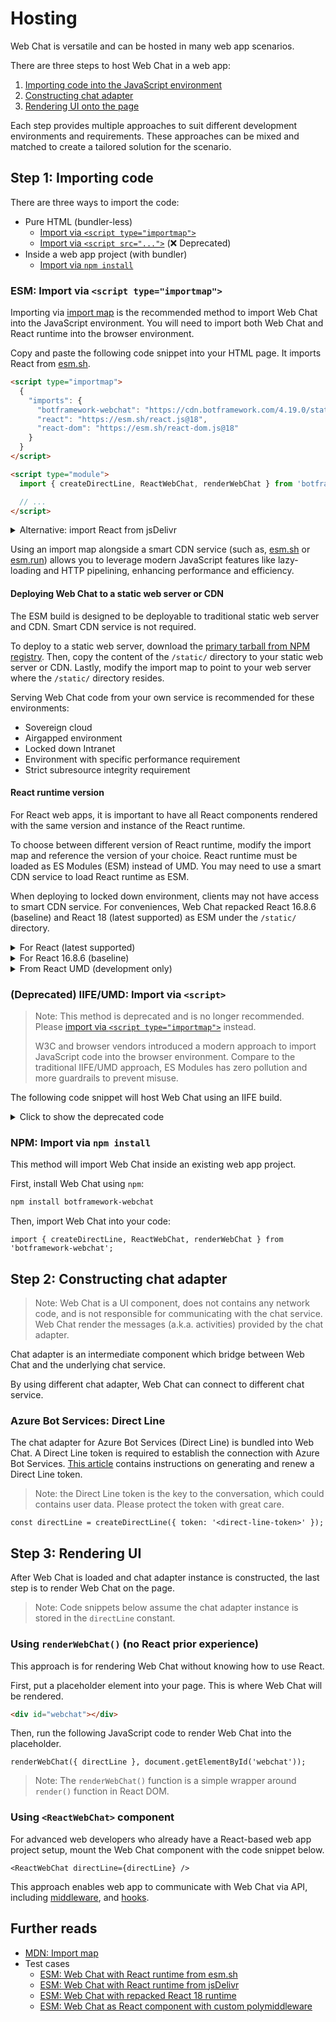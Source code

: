 # Hosting

Web Chat is versatile and can be hosted in many web app scenarios.

There are three steps to host Web Chat in a web app:

1. [Importing code into the JavaScript environment](#step-1-importing-code)
1. [Constructing chat adapter](#step-2-constructing-chat-adapter)
1. [Rendering UI onto the page](#step-3-rendering-ui)

Each step provides multiple approaches to suit different development environments and requirements. These approaches can be mixed and matched to create a tailored solution for the scenario.

## Step 1: Importing code

There are three ways to import the code:

- Pure HTML (bundler-less)
  - [Import via `<script type="importmap">`](#esm-import-via-script-typeimportmap)
  - [Import via `<script src="...">`](#deprecated-iifeumd-import-via-script) (❌ Deprecated)
- Inside a web app project (with bundler)
  - [Import via `npm install`](#npm-import-via-npm-install)

### ESM: Import via `<script type="importmap">`

Importing via [import map](https://developer.mozilla.org/en-US/docs/Web/HTML/Reference/Elements/script/type/importmap) is the recommended method to import Web Chat into the JavaScript environment. You will need to import both Web Chat and React runtime into the browser environment.

Copy and paste the following code snippet into your HTML page. It imports React from [esm.sh](https://esm.sh/).

```html
<script type="importmap">
  {
    "imports": {
      "botframework-webchat": "https://cdn.botframework.com/4.19.0/static/botframework-webchat.js",
      "react": "https://esm.sh/react.js@18",
      "react-dom": "https://esm.sh/react-dom.js@18"
    }
  }
</script>

<script type="module">
  import { createDirectLine, ReactWebChat, renderWebChat } from 'botframework-webchat';

  // ...
</script>
```

<details>
<summary>Alternative: import React from jsDelivr</summary>

```html
<script type="importmap">
  {
    "imports": {
      "botframework-webchat": "/__dist__/packages/bundle/static/botframework-webchat.js",
      "react": "https://cdn.jsdelivr.net/npm/react@18.3.1/+esm",
      "react-dom": "https://cdn.jsdelivr.net/npm/react-dom@18.3.1/+esm",
      "react-dom/client": "https://cdn.jsdelivr.net/npm/react-dom@18.3.1/client/+esm"
    }
  }
</script>

<script type="module">
  import { createDirectLine, ReactWebChat, renderWebChat } from 'botframework-webchat';

  // ...
</script>
```
</details>

Using an import map alongside a smart CDN service (such as, [esm.sh](https://esm.sh/) or [esm.run](https://esm.run/)) allows you to leverage modern JavaScript features like lazy-loading and HTTP pipelining, enhancing performance and efficiency.

#### Deploying Web Chat to a static web server or CDN

The ESM build is designed to be deployable to traditional static web server and CDN. Smart CDN service is not required.

To deploy to a static web server, download the [primary tarball from NPM registry](https://npmjs.com/package/botframework-webchat). Then, copy the content of the `/static/` directory to your static web server or CDN. Lastly, modify the import map to point to your web server where the `/static/` directory resides.

Serving Web Chat code from your own service is recommended for these environments:

- Sovereign cloud
- Airgapped environment
- Locked down Intranet
- Environment with specific performance requirement
- Strict subresource integrity requirement

#### React runtime version

For React web apps, it is important to have all React components rendered with the same version and instance of the React runtime.

To choose between different version of React runtime, modify the import map and reference the version of your choice. React runtime must be loaded as ES Modules (ESM) instead of UMD. You may need to use a smart CDN service to load React runtime as ESM.

When deploying to locked down environment, clients may not have access to smart CDN service. For conveniences, Web Chat repacked React 16.8.6 (baseline) and React 18 (latest supported) as ESM under the `/static/` directory.

<details>
<summary>For React (latest supported)</summary>

```html
<script type="importmap">
  {
    "imports": {
      "botframework-webchat": "https://cdn.botframework.com/4.19.0/static/botframework-webchat.js",
      "react": "https://cdn.botframework.com/4.19.0/static/react.js",
      "react-dom": "https://cdn.botframework.com/4.19.0/static/react-dom.js",
      "react-dom/client": "https://cdn.botframework.com/4.19.0/static/react-dom/client.js"
    }
  }
</script>
```

</details>

<details>
<summary>For React 16.8.6 (baseline)</summary>

```html
<script type="importmap">
  {
    "imports": {
      "botframework-webchat": "https://cdn.botframework.com/4.19.0/static/botframework-webchat.js",
      "react": "https://cdn.botframework.com/4.19.0/static/react.baseline.js",
      "react-dom": "https://cdn.botframework.com/4.19.0/static/react-dom.baseline.js",
      "react-dom/client": "https://cdn.botframework.com/4.19.0/static/react-dom.baseline/client.js"
    }
  }
</script>
```

</details>

<details>
<summary>From React UMD (development only)</summary>

React runtime can also be loaded from UMD (`globalThis.React` and `globalThis.ReactDOM`) with React runtime version of your choice. This method is intended for development use only.

```html
<script src="https://unpkg.com/react@16.8.6/umd/react.development.js"></script>
<script src="https://unpkg.com/react-dom@16.8.6/umd/react-dom.development.js"></script>

<script type="importmap">
  {
    "imports": {
      "botframework-webchat": "https://cdn.botframework.com/4.19.0/static/botframework-webchat.js",
      "react": "https://cdn.botframework.com/4.19.0/static/react.umd-development.js",
      "react-dom": "https://cdn.botframework.com/4.19.0/static/react-dom.umd-development.js"
    }
  }
</script>
```

</details>

### (Deprecated) IIFE/UMD: Import via `<script>`

> Note: This method is deprecated and is no longer recommended. Please [import via `<script type="importmap">`](#esm-import-via-script-typeimportmap) instead.
>
>
> W3C and browser vendors introduced a modern approach to import JavaScript code into the browser environment. Compare to the traditional IIFE/UMD approach, ES Modules has zero pollution and more guardrails to prevent misuse.

The following code snippet will host Web Chat using an IIFE build.

<details>
<summary>Click to show the deprecated code</summary>

```html
<script src="https://cdn.botframework.com/4.19.0/static/botframework-webchat.js"></script>

<script>
  const { createDirectLine, ReactWebChat, renderWebChat } = window.WebChat;

  // ...
</script>
```

Web Chat will use the React runtime (in UMD flavor) from `window.React` variable if available. Otherwise, Web Chat will use the React runtime bundled in Web Chat.
</details>

### NPM: Import via `npm install`

This method will import Web Chat inside an existing web app project.

First, install Web Chat using `npm`:

```sh
npm install botframework-webchat
```

Then, import Web Chat into your code:

```tsx
import { createDirectLine, ReactWebChat, renderWebChat } from 'botframework-webchat';
```

## Step 2: Constructing chat adapter

> Note: Web Chat is a UI component, does not contains any network code, and is not responsible for communicating with the chat service. Web Chat render the messages (a.k.a. activities) provided by the chat adapter.

Chat adapter is an intermediate component which bridge between Web Chat and the underlying chat service.

By using different chat adapter, Web Chat can connect to different chat service.

### Azure Bot Services: Direct Line

The chat adapter for Azure Bot Services (Direct Line) is bundled into Web Chat. A Direct Line token is required to establish the connection with Azure Bot Services. [This article](https://learn.microsoft.com/en-us/azure/bot-service/rest-api/bot-framework-rest-direct-line-3-0-authentication?view=azure-bot-service-4.0#generate-a-direct-line-token) contains instructions on generating and renew a Direct Line token.

> Note: the Direct Line token is the key to the conversation, which could contains user data. Please protect the token with great care.

```tsx
const directLine = createDirectLine({ token: '<direct-line-token>' });
```

## Step 3: Rendering UI

After Web Chat is loaded and chat adapter instance is constructed, the last step is to render Web Chat on the page.

> Note: Code snippets below assume the chat adapter instance is stored in the `directLine` constant.

### Using `renderWebChat()` (no React prior experience)

This approach is for rendering Web Chat without knowing how to use React.

First, put a placeholder element into your page. This is where Web Chat will be rendered.

```html
<div id="webchat"></div>
```

Then, run the following JavaScript code to render Web Chat into the placeholder.

```tsx
renderWebChat({ directLine }, document.getElementById('webchat'));
```

> Note: The `renderWebChat()` function is a simple wrapper around `render()` function in React DOM.

### Using `<ReactWebChat>` component

For advanced web developers who already have a React-based web app project setup, mount the Web Chat component with the code snippet below.

```tsx
<ReactWebChat directLine={directLine} />
```

This approach enables web app to communicate with Web Chat via API, including [middleware](./MIDDLEWARE.md), and [hooks](./HOOKS.md).

## Further reads

- [MDN: Import map](https://developer.mozilla.org/en-US/docs/Web/HTML/Reference/Elements/script/type/importmap)
- Test cases
   - [ESM: Web Chat with React runtime from esm.sh](/__tests__/html2/simple/fatModule/esm.sh/simple.html)
   - [ESM: Web Chat with React runtime from jsDelivr](/__tests__/html2/simple/fatModule/esm.run/simple.html)
   - [ESM: Web Chat with repacked React 18 runtime](/__tests__/html2/simple/fatModule/simple.html)
   - [ESM: Web Chat as React component with custom polymiddleware](/__tests__/html2/simple/fatModule/supportPolymiddleware.reactDOMRender.html)
